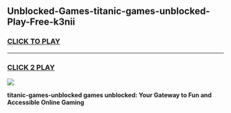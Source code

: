 
## Unblocked-Games-titanic-games-unblocked-Play-Free-k3nii
<h3>
<a href="https://premium76.site?title=titanic-games-unblocked&ref=20M">CLICK TO PLAY</a></h3>
<hr>

<h3>
<a href="https://premium76.site?title=titanic-games-unblocked&ref=20M">CLICK 2 PLAY</a>
  
</h3>

<a href="https://premium76.site?title=titanic-games-unblocked&ref=19M"><img src="https://clearcache.store/games.png"></a>


**titanic-games-unblocked games unblocked: Your Gateway to Fun and Accessible Online Gaming**
